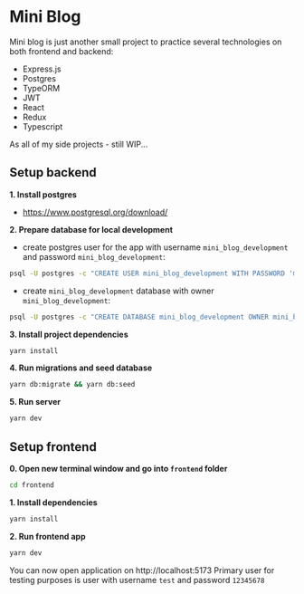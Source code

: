 # Mini Blog

Mini blog is just another small project to practice several technologies on both frontend and backend:

- Express.js
- Postgres 
- TypeORM
- JWT
- React
- Redux
- Typescript

As all of my side projects - still WIP...

## Setup backend

**1. Install postgres**
 - https://www.postgresql.org/download/

**2. Prepare database for local development**

- create postgres user for the app with username `mini_blog_development` and password `mini_blog_development`:
```bash
psql -U postgres -c "CREATE USER mini_blog_development WITH PASSWORD 'mini_blog_development';"
```

- create `mini_blog_development` database with owner `mini_blog_development`:
```bash
psql -U postgres -c "CREATE DATABASE mini_blog_development OWNER mini_blog_development;"
```

**3. Install project dependencies**

```bash
yarn install
```

**4. Run migrations and seed database**

```bash
yarn db:migrate && yarn db:seed
```

**5. Run server**

```bash
yarn dev
```

## Setup frontend

**0. Open new terminal window and go into `frontend` folder**

```bash
cd frontend
```

**1. Install dependencies**

```bash
yarn install
```

**2. Run frontend app**

```bash
yarn dev
```

You can now open application on http://localhost:5173
Primary user for testing purposes is user with username `test` and password `12345678`
